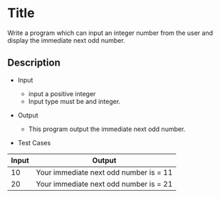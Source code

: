 # Title

Write a program which can input an integer number from the user and display the immediate next odd number.

## Description

- Input
  - input a positive integer
  - Input type must be and integer.

- Output

  - This program output the immediate next odd number.

- Test Cases

|Input|Output|
|-----|------|
|10 |Your immediate next odd number is = 11|
|20|Your immediate next odd number is = 21|


